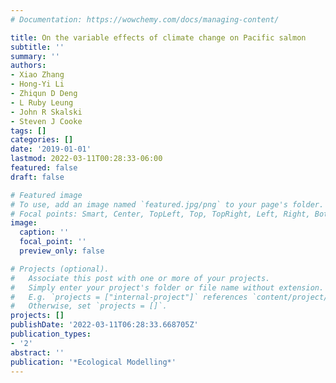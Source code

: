 ```yaml
---
# Documentation: https://wowchemy.com/docs/managing-content/

title: On the variable effects of climate change on Pacific salmon
subtitle: ''
summary: ''
authors:
- Xiao Zhang
- Hong-Yi Li
- Zhiqun D Deng
- L Ruby Leung
- John R Skalski
- Steven J Cooke
tags: []
categories: []
date: '2019-01-01'
lastmod: 2022-03-11T00:28:33-06:00
featured: false
draft: false

# Featured image
# To use, add an image named `featured.jpg/png` to your page's folder.
# Focal points: Smart, Center, TopLeft, Top, TopRight, Left, Right, BottomLeft, Bottom, BottomRight.
image:
  caption: ''
  focal_point: ''
  preview_only: false

# Projects (optional).
#   Associate this post with one or more of your projects.
#   Simply enter your project's folder or file name without extension.
#   E.g. `projects = ["internal-project"]` references `content/project/deep-learning/index.md`.
#   Otherwise, set `projects = []`.
projects: []
publishDate: '2022-03-11T06:28:33.668705Z'
publication_types:
- '2'
abstract: ''
publication: '*Ecological Modelling*'
---
```

